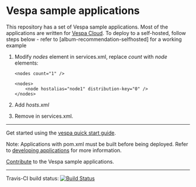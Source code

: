 <!-- Copyright 2017 Yahoo Holdings. Licensed under the terms of the Apache 2.0 license. See LICENSE in the project root. -->
# Vespa sample applications

This repository has a set of Vespa sample applications.
Most of the applications are written for [Vespa Cloud](http://cloud.vespa.ai).
To deploy to a self-hosted, follow steps below -
refer to [album-recommendation-selfhosted] for a working example

1.  Modify _nodes_ element in services.xml, replace _count_ with _node_ elements:
    ```
    <nodes count="1" />
    
    <nodes>
        <node hostalias="node1" distribution-key="0" />
    </nodes>
    ```

1.  Add _hosts.xml_

1.  Remove _<client-authorize />_ in services.xml. 

----

Get started using the [vespa quick start guide](https://cloud.vespa.ai/getting-started).

Note: Applications with pom.xml must be built before being deployed.
Refer to
[developing applications](http://docs.vespa.ai/documentation/jdisc/developing-applications.html#deploy)
for more information.

[Contribute](https://github.com/vespa-engine/vespa/blob/master/CONTRIBUTING.md)
to the Vespa sample applications.

----

Travis-CI build status: [![Build Status](https://travis-ci.org/vespa-engine/sample-apps.svg?branch=master)](https://travis-ci.org/vespa-engine/sample-apps)


